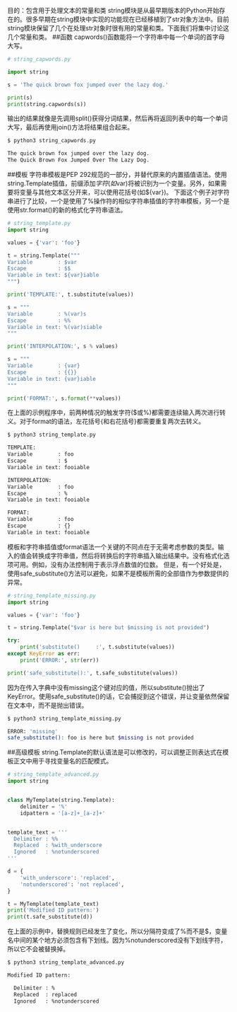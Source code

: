 目的：包含用于处理文本的常量和类
string模块是从最早期版本的Python开始存在的。很多早期在string模块中实现的功能现在已经移植到了str对象方法中。目前string模块保留了几个在处理str对象时很有用的常量和类。下面我们将集中讨论这几个常量和类。
##函数
capwords()函数能将一个字符串中每一个单词的首字母大写。
```python
# string_capwords.py

import string

s = 'The quick brown fox jumped over the lazy dog.'

print(s)
print(string.capwords(s))
```
输出的结果就像是先调用split()获得分词结果，然后再将返回列表中的每一个单词大写，最后再使用join()方法将结果组合起来。
```bash
$ python3 string_capwords.py

The quick brown fox jumped over the lazy dog.
The Quick Brown Fox Jumped Over The Lazy Dog.
```
##模板
字符串模板是PEP 292规范的一部分，并替代原来的内置插值语法。使用string.Template插值，前缀添加$字符(如$var)将被识别为一个变量。另外，如果需要将变量与其他文本区分开来，可以使用花括号(如${var})。
下面这个例子对字符串进行了比较，一个是使用了%操作符的相似字符串插值的字符串模板，另一个是使用str.format()的新的格式化字符串语法。
```python
# string_template.py
import string

values = {'var': 'foo'}

t = string.Template("""
Variable        : $var
Escape          : $$
Variable in text: ${var}iable
""")

print('TEMPLATE:', t.substitute(values))

s = """
Variable        : %(var)s
Escape          : %%
Variable in text: %(var)siable
"""

print('INTERPOLATION:', s % values)

s = """
Variable        : {var}
Escape          : {{}}
Variable in text: {var}iable
"""

print('FORMAT:', s.format(**values))
```

在上面的示例程序中，前两种情况的触发字符($或%)都需要连续输入两次进行转义。对于format的语法，左花括号{和右花括号}都需要重复两次去转义。
```bash
$ python3 string_template.py

TEMPLATE:
Variable        : foo
Escape          : $
Variable in text: fooiable

INTERPOLATION:
Variable        : foo
Escape          : %
Variable in text: fooiable

FORMAT:
Variable        : foo
Escape          : {}
Variable in text: fooiable
```
模板和字符串插值或format语法一个关键的不同点在于无需考虑参数的类型。输入的值会转换成字符串值，然后将转换后的字符串插入输出结果中。没有格式化选项可用。例如，没有办法控制用于表示浮点数值的位数。
但是，有一个好处是，使用safe_substitute()方法可以避免，如果不是模板所需的全部值作为参数提供的异常。
```python
# string_template_missing.py
import string

values = {'var': 'foo'}

t = string.Template("$var is here but $missing is not provided")

try:
    print('substitute()     :', t.substitute(values))
except KeyError as err:
    print('ERROR:', str(err))

print('safe_substitute():', t.safe_substitute(values))
```
因为在传入字典中没有missing这个键对应的值，所以substitute()抛出了KeyError。使用safe_substitute()的话，它会捕捉到这个错误，并让变量依然保留在文本中，而不是抛出错误。
```bash
$ python3 string_template_missing.py

ERROR: 'missing'
safe_substitute(): foo is here but $missing is not provided
```
##高级模板
string.Template的默认语法是可以修改的，可以调整正则表达式在模板正文中用于寻找变量名的匹配模式。
```python
# string_template_advanced.py
import string


class MyTemplate(string.Template):
    delimiter = '%'
    idpattern = '[a-z]+_[a-z]+'


template_text = '''
  Delimiter : %%
  Replaced  : %with_underscore
  Ignored   : %notunderscored
'''

d = {
    'with_underscore': 'replaced',
    'notunderscored': 'not replaced',
}

t = MyTemplate(template_text)
print('Modified ID pattern:')
print(t.safe_substitute(d))
```
在上面的示例中，替换规则已经发生了变化，所以分隔符变成了%而不是$，变量名中间的某个地方必须包含有下划线。因为%notunderscored没有下划线字符，所以它不会被替换掉。
```bash
$ python3 string_template_advanced.py

Modified ID pattern:

  Delimiter : %
  Replaced  : replaced
  Ignored   : %notunderscored
```
































































































































